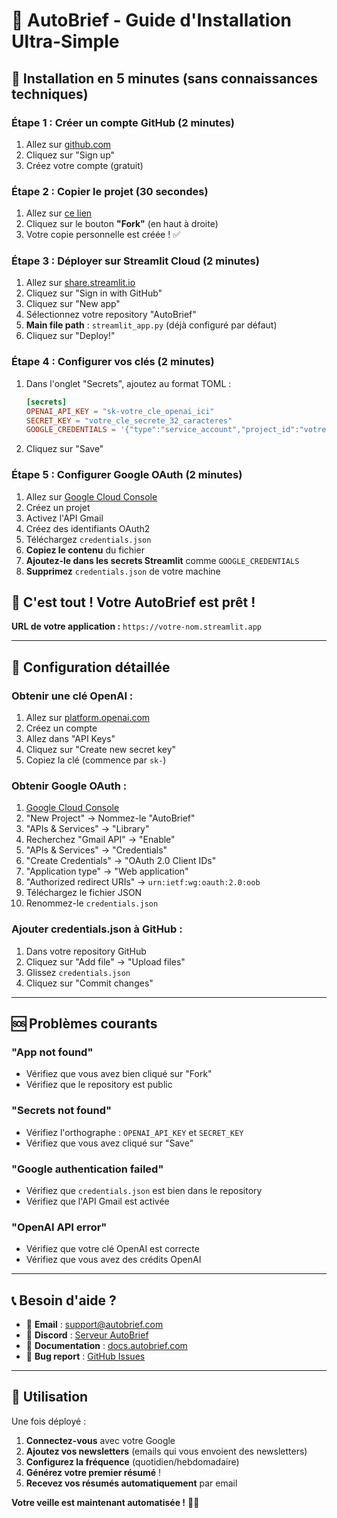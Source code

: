 # 🚀 AutoBrief - Guide d'Installation Ultra-Simple

## 🎯 Installation en 5 minutes (sans connaissances techniques)

### **Étape 1 : Créer un compte GitHub** (2 minutes)
1. Allez sur [github.com](https://github.com)
2. Cliquez sur "Sign up"
3. Créez votre compte (gratuit)

### **Étape 2 : Copier le projet** (30 secondes)
1. Allez sur [ce lien](https://github.com/votre-repo/AutoBrief)
2. Cliquez sur le bouton **"Fork"** (en haut à droite)
3. Votre copie personnelle est créée ! ✅

### **Étape 3 : Déployer sur Streamlit Cloud** (2 minutes)
1. Allez sur [share.streamlit.io](https://share.streamlit.io)
2. Cliquez sur "Sign in with GitHub"
3. Cliquez sur "New app"
4. Sélectionnez votre repository "AutoBrief"
5. **Main file path** : `streamlit_app.py` (déjà configuré par défaut)
6. Cliquez sur "Deploy!"

### **Étape 4 : Configurer vos clés** (2 minutes)
1. Dans l'onglet "Secrets", ajoutez au format TOML :
   ```toml
   [secrets]
   OPENAI_API_KEY = "sk-votre_cle_openai_ici"
   SECRET_KEY = "votre_cle_secrete_32_caracteres"
   GOOGLE_CREDENTIALS = '{"type":"service_account","project_id":"votre-projet","private_key_id":"...","private_key":"...","client_email":"...","client_id":"...","auth_uri":"...","token_uri":"...","auth_provider_x509_cert_url":"...","client_x509_cert_url":"..."}'
   ```
2. Cliquez sur "Save"

### **Étape 5 : Configurer Google OAuth** (2 minutes)
1. Allez sur [Google Cloud Console](https://console.cloud.google.com)
2. Créez un projet
3. Activez l'API Gmail
4. Créez des identifiants OAuth2
5. Téléchargez `credentials.json`
6. **Copiez le contenu** du fichier
7. **Ajoutez-le dans les secrets Streamlit** comme `GOOGLE_CREDENTIALS`
8. **Supprimez** `credentials.json` de votre machine

## 🎉 **C'est tout ! Votre AutoBrief est prêt !**

**URL de votre application :** `https://votre-nom.streamlit.app`

---

## 🔧 **Configuration détaillée**

### **Obtenir une clé OpenAI :**
1. Allez sur [platform.openai.com](https://platform.openai.com)
2. Créez un compte
3. Allez dans "API Keys"
4. Cliquez sur "Create new secret key"
5. Copiez la clé (commence par `sk-`)

### **Obtenir Google OAuth :**
1. [Google Cloud Console](https://console.cloud.google.com)
2. "New Project" → Nommez-le "AutoBrief"
3. "APIs & Services" → "Library"
4. Recherchez "Gmail API" → "Enable"
5. "APIs & Services" → "Credentials"
6. "Create Credentials" → "OAuth 2.0 Client IDs"
7. "Application type" → "Web application"
8. "Authorized redirect URIs" → `urn:ietf:wg:oauth:2.0:oob`
9. Téléchargez le fichier JSON
10. Renommez-le `credentials.json`

### **Ajouter credentials.json à GitHub :**
1. Dans votre repository GitHub
2. Cliquez sur "Add file" → "Upload files"
3. Glissez `credentials.json`
4. Cliquez sur "Commit changes"

---

## 🆘 **Problèmes courants**

### **"App not found"**
- Vérifiez que vous avez bien cliqué sur "Fork"
- Vérifiez que le repository est public

### **"Secrets not found"**
- Vérifiez l'orthographe : `OPENAI_API_KEY` et `SECRET_KEY`
- Vérifiez que vous avez cliqué sur "Save"

### **"Google authentication failed"**
- Vérifiez que `credentials.json` est bien dans le repository
- Vérifiez que l'API Gmail est activée

### **"OpenAI API error"**
- Vérifiez que votre clé OpenAI est correcte
- Vérifiez que vous avez des crédits OpenAI

---

## 📞 **Besoin d'aide ?**

- 📧 **Email** : support@autobrief.com
- 💬 **Discord** : [Serveur AutoBrief](https://discord.gg/autobrief)
- 📖 **Documentation** : [docs.autobrief.com](https://docs.autobrief.com)
- 🐛 **Bug report** : [GitHub Issues](https://github.com/votre-repo/AutoBrief/issues)

---

## 🎯 **Utilisation**

Une fois déployé :
1. **Connectez-vous** avec votre Google
2. **Ajoutez vos newsletters** (emails qui vous envoient des newsletters)
3. **Configurez la fréquence** (quotidien/hebdomadaire)
4. **Générez votre premier résumé** !
5. **Recevez vos résumés automatiquement** par email

**Votre veille est maintenant automatisée !** 🤖✨
